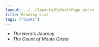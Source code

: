 ```yaml
---
layout: ../../layouts/DefaultPage.astro
title: Reading List
tags: ["books"]
---
```


- *The Hero's Journey*
- *The Count of Monte Cristo*
